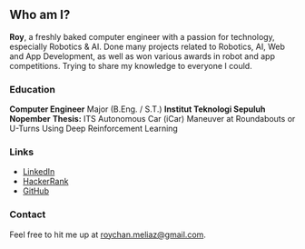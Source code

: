 ## Who am I?
**Roy**, a freshly baked computer engineer with a passion for technology, especially Robotics & AI. Done many projects related to Robotics, AI, Web and App Development, as well as won various awards in robot and app competitions. Trying to share my knowledge to everyone I could.

### Education
**Computer Engineer** Major (B.Eng. / S.T.)
**Institut Teknologi Sepuluh Nopember**
**Thesis:** ITS Autonomous Car (iCar) Maneuver at Roundabouts or U-Turns Using Deep Reinforcement Learning

### Links
- [LinkedIn](https://www.linkedin.com/in/roychanmeliaz/)
- [HackerRank](https://www.hackerrank.com/roychanmeliaz)
- [GitHub](https://github.com/roychanmeliaz/)

### Contact
Feel free to hit me up at [roychan.meliaz@gmail.com](mailto://roychan.meliaz@gmail.com).
